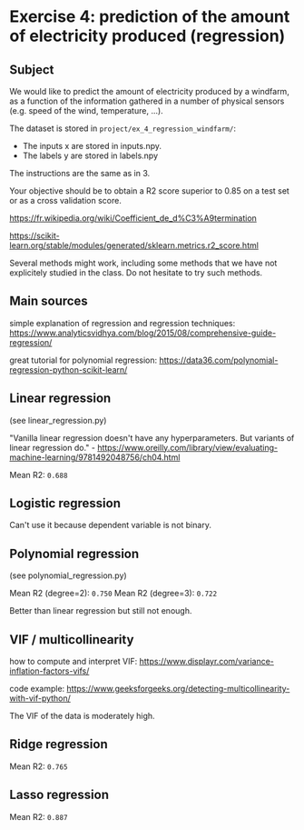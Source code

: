 # Exercise 4: prediction of the amount of electricity produced (regression)

## Subject

We would like to predict the amount of electricity produced by a windfarm, as a function of the information gathered in a number of physical sensors (e.g. speed of the wind, temperature, ...).

The dataset is stored in ```project/ex_4_regression_windfarm/```:
- The inputs x are stored in inputs.npy.
- The labels y are stored in labels.npy

The instructions are the same as in 3.

Your objective should be to obtain a R2 score superior to 0.85 on a test set or as a cross validation score.

https://fr.wikipedia.org/wiki/Coefficient_de_d%C3%A9termination

https://scikit-learn.org/stable/modules/generated/sklearn.metrics.r2_score.html

Several methods might work, including some methods that we have not explicitely studied in the class. Do not hesitate to try such methods.

## Main sources

simple explanation of regression and regression techniques: https://www.analyticsvidhya.com/blog/2015/08/comprehensive-guide-regression/

great tutorial for polynomial regression: https://data36.com/polynomial-regression-python-scikit-learn/

## Linear regression

(see linear_regression.py)

"Vanilla linear regression doesn't have any hyperparameters. But variants of linear regression do." - https://www.oreilly.com/library/view/evaluating-machine-learning/9781492048756/ch04.html

Mean R2: ```0.688```

## Logistic regression

Can't use it because dependent variable is not binary.

## Polynomial regression

(see polynomial_regression.py)

Mean R2 (degree=2): ```0.750```
Mean R2 (degree=3): ```0.722```

Better than linear regression but still not enough.

## VIF / multicollinearity

how to compute and interpret VIF: https://www.displayr.com/variance-inflation-factors-vifs/

code example: https://www.geeksforgeeks.org/detecting-multicollinearity-with-vif-python/

The VIF of the data is moderately high.

## Ridge regression

Mean R2: ```0.765```

## Lasso regression

Mean R2: ```0.887```

